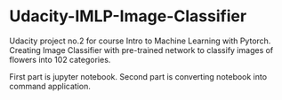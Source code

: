 # Udacity-IMLP-Image-Classifier
Udacity project no.2 for course Intro to Machine Learning with Pytorch. Creating Image Classifier with pre-trained network to classify images of flowers into 102 categories.

First part is jupyter notebook.
Second part is converting notebook into command application.
